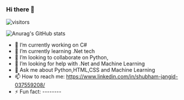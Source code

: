 ### Hi there 👋


![visitors](https://visitor-badge.glitch.me/badge?page_id=page.id)


![Anurag's GitHub stats](https://github-readme-stats.vercel.app/api?username=Zero-stack-0&show_icons=true&theme=radical)



- 🔭 I’m currently working on C#
- 🌱 I’m currently learning .Net tech
- 👯 I’m looking to collaborate on Python,
- 🤔 I’m looking for help with .Net and Machine Learning
- 💬 Ask me about Python,HTML,CSS and Machine Learning
- 📫 How to reach me: https://www.linkedin.com/in/shubham-jangid-037559208/
- ⚡ Fun fact: --------

